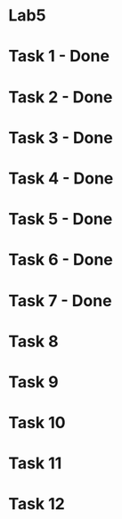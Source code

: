 # Lab5
# Task 1 - Done 
# Task 2 - Done
# Task 3 - Done
# Task 4 - Done
# Task 5 - Done
# Task 6 - Done
# Task 7 - Done
# Task 8
# Task 9
# Task 10
# Task 11
# Task 12
